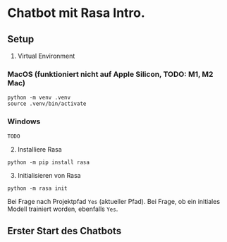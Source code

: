 # Chatbot mit Rasa Intro.

## Setup


1. Virtual Environment
### MacOS (funktioniert **nicht** auf Apple Silicon,  TODO: M1, M2 Mac)
```
python -m venv .venv
source .venv/bin/activate
```
### Windows
```
TODO
```

2. Installiere Rasa
```
python -m pip install rasa
```

3. Initialisieren von Rasa
```
python -m rasa init
```
Bei Frage nach Projektpfad ```Yes```  (aktueller Pfad).
Bei Frage, ob ein initiales Modell trainiert worden, ebenfalls ```Yes```.

## Erster Start des Chatbots






